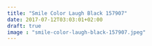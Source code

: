 ```yaml
---
title: "Smile Color Laugh Black 157907"
date: 2017-07-12T03:03:01+02:00
draft: true
image : "smile-color-laugh-black-157907.jpeg"
---
```


